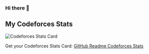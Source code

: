 ### Hi there 👋

<!--
**Mitanshu2011/mitanshu2011** is a ✨ _special_ ✨ repository because its `README.md` (this file) appears on your GitHub profile.

Here are some ideas to get you started:

- 🔭 I’m currently working on ...
- 🌱 I’m currently learning ...
- 👯 I’m looking to collaborate on ...
- 🤔 I’m looking for help with ...
- 💬 Ask me about ...
- 📫 How to reach me: ...
- 😄 Pronouns: ...
- ⚡ Fun fact: ...
-->
## My Codeforces Stats

![Codeforces Stats Card](https://codeforces-stats-api.herokuapp.com/stats?username=mitanshu2011&theme=1)

Get your Codeforces Stats Card: [GitHub Readme Codeforces Stats](https://github.com/mitanshu2011/github-readme-codeforces-stats)
